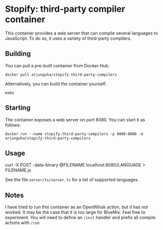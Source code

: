 Stopify: third-party compiler container
=======================================

This container provides a web server that can compile several languages to
JavaScript. To do so, it uses a variety of third-party compilers.

Building
--------

You can pull a pre-built container from Docker Hub:

    docker pull arjunguha/stopify-third-party-compilers

Alternatively, you can build the container yourself:

    make

Starting
--------

The container exposes a web server on port 8080. You can start it as follows:

    docker run --name stopify-third-party-compilers -p 8080:8080 -d arjunguha/stopify-third-party-compilers

Usage
-----

  curl -X POST -data-binary @FILENAME localhost:8080/LANGUAGE > FILENAME.js

See the file `server/ts/server.ts` for a list of supported languages.

Notes
-----

I have tried to run this container as an OpenWhisk action, but it has not
worked. It may be the case that it is too large for BlueMix. Feel free to
experiment. You will need to define an `/init` handler and prefix
all compile actions with `/run`